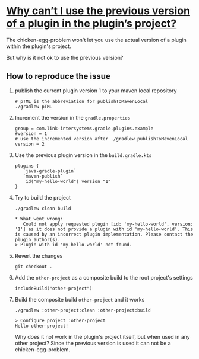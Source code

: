 # [Why can’t I use the previous version of a plugin in the plugin’s project?](https://discuss.gradle.org/t/why-cant-i-use-the-previous-version-of-a-plugin-in-the-plugins-project/49273?u=rene.link)

The chicken-egg-problem won't let you use the actual
version of a plugin within the plugin's project.

But why is it not ok to use the previous version?

## How to reproduce the issue

1. publish the current plugin version 1 to your maven local repository

       # pTML is the abbreviation for publishToMavenLocal 
       ./gradlew pTML
2. Increment the version in the `gradle.properties`

       group = com.link-intersystems.gradle.plugins.example
       #version = 1
       # use the incremented version after ./gradlew publishToMavenLocal
       version = 2
3. Use the previous plugin version in the `build.gradle.kts`

       plugins {
          `java-gradle-plugin`
          `maven-publish`
           id("my-hello-world") version "1"
       }
4. Try to build the project

       ./gradlew clean build

       * What went wrong:
          Could not apply requested plugin [id: 'my-hello-world', version: '1'] as it does not provide a plugin with id 'my-hello-world'. This is caused by an incorrect plugin implementation. Please contact the plugin author(s).
       > Plugin with id 'my-hello-world' not found.
5. Revert the changes

       git checkout .
6. Add the `other-project` as a composite build to the root project's settings

       includeBuild("other-project")
7. Build the composite build `other-project` and it works

       ./gradlew :other-project:clean :other-project:build

       > Configure project :other-project
       Hello other-project!

    Why does it not work in the plugin's project itself, but when used in any other project?
    Since the previous version is used it can not be a chicken-egg-problem.

